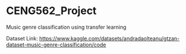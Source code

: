 # CENG562_Project
Music genre classification using transfer learning

Dataset Link: https://www.kaggle.com/datasets/andradaolteanu/gtzan-dataset-music-genre-classification/code
